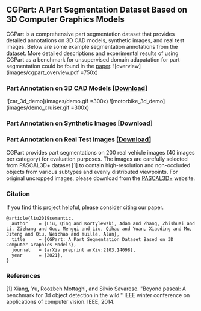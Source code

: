 ## CGPart: A Part Segmentation Dataset Based on 3D Computer Graphics Models

CGPart is a comprehensive part segmentation dataset that provides detailed annotations on 3D CAD models, synthetic images, and real test images. Below are some example segmentation annotations from the dataset. More detailed descriptions and experimental results of using CGPart as a benchmark for unsupervised domain adapatation for part segmentation could be found in the [paper](https://arxiv.org/abs/2103.14098).
![overview](images/cgpart_overview.pdf =750x)

### Part Annotation on 3D CAD Models [[Download](https://cs.jhu.edu/~qliu24/CGPart/cgpart_3d.zip)]
![car_3d_demo](images/demo.gif =300x) ![motorbike_3d_demo](images/demo_cruiser.gif =300x)

### Part Annotation on Synthetic Images [Download]

### Part Annotation on Real Test Images [[Download](https://cs.jhu.edu/~qliu24/CGPart/cgpart_real.zip)]
CGPart provides part segmentations on 200 real vehicle images (40 images per category) for evaluation purposes. The images are carefully selected from PASCAL3D+ dataset [1] to contain high-resolution and non-occluded objects from various subtypes and evenly distributed viewpoints. For original uncropped images, please download from the [PASCAL3D+](https://cvgl.stanford.edu/projects/pascal3d.html) website.

### Citation
If you find this project helpful, please consider citing our paper.
```
@article{liu2019semantic,
  author    = {Liu, Qing and Kortylewski, Adam and Zhang, Zhishuai and Li, Zizhang and Guo, Mengqi and Liu, Qihao and Yuan, Xiaoding and Mu, Jiteng and Qiu, Weichao and Yuille, Alan},
  title     = {CGPart: A Part Segmentation Dataset Based on 3D Computer Graphics Models},
  journal   = {arXiv preprint arXiv:2103.14098},
  year      = {2021},
}
```
### References
[1] Xiang, Yu, Roozbeh Mottaghi, and Silvio Savarese. "Beyond pascal: A benchmark for 3d object detection in the wild." IEEE winter conference on applications of computer vision. IEEE, 2014.
